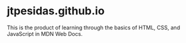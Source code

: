 # jtpesidas.github.io
This is the product of learning through the basics of HTML, CSS, and JavaScript in MDN Web Docs.
